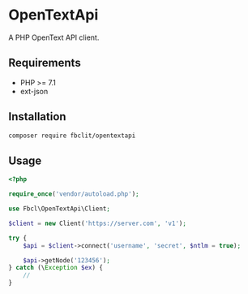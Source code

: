 # OpenTextApi

A PHP OpenText API client.

## Requirements

- PHP >= 7.1
- ext-json

## Installation

```bash
composer require fbclit/opentextapi
```

## Usage

```php
<?php

require_once('vendor/autoload.php');

use Fbcl\OpenTextApi\Client;

$client = new Client('https://server.com', 'v1');

try {
    $api = $client->connect('username', 'secret', $ntlm = true);

    $api->getNode('123456');
} catch (\Exception $ex) {
    //
}
```
